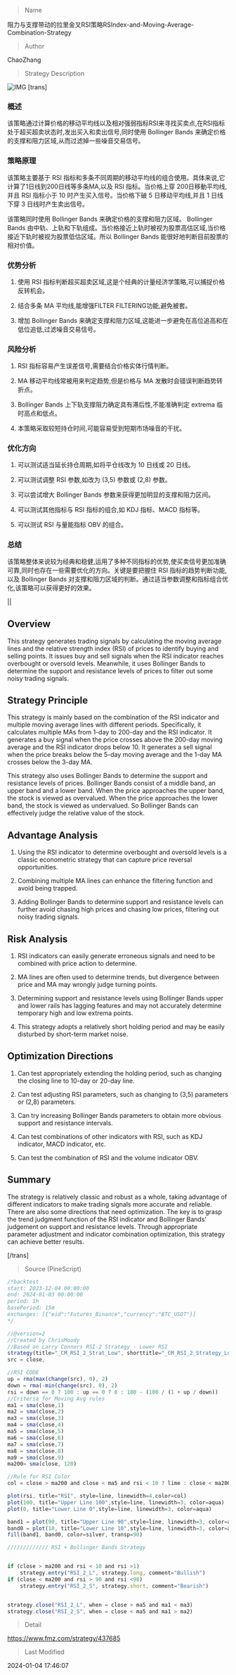 
> Name

阻力与支撑带动的拉里金叉RSI策略RSIndex-and-Moving-Average-Combination-Strategy

> Author

ChaoZhang

> Strategy Description

![IMG](https://www.fmz.com/upload/asset/8c2d35a68da1b78837.png)
[trans]

### 概述

该策略通过计算价格的移动平均线以及相对强弱指标RSI来寻找买卖点,在RSI指标处于超买超卖状态时,发出买入和卖出信号,同时使用 Bollinger Bands 来确定价格的支撑和阻力区域,从而过滤掉一些噪音交易信号。

### 策略原理

该策略主要基于 RSI 指标和多条不同周期的移动平均线的组合使用。具体来说,它计算了1日线到200日线等多条MA,以及 RSI 指标。当价格上穿 200日移動平均线,并且 RSI 指标小于 10 时产生买入信号。当价格下破 5 日移动平均线,并且 1 日线下穿 3 日线时产生卖出信号。

该策略同时使用 Bollinger Bands 来确定价格的支撑和阻力区域。 Bollinger Bands 由中轨、上轨和下轨组成。当价格接近上轨时被视为股票高估区域,当价格接近下轨时被视为股票低估区域。所以 Bollinger Bands 能很好地判断目前股票的相对价值。

### 优势分析

1. 使用 RSI 指标判断超买超卖区域,这是个经典的计量经济学策略,可以捕捉价格反转机会。

2. 结合多条 MA 平均线,能增强FILTER FILTERING功能,避免被套。

3. 增加 Bollinger Bands 来确定支撑和阻力区域,这能进一步避免在高位追高和在低位追低,过滤噪音交易信号。

### 风险分析

1. RSI 指标容易产生误差信号,需要结合价格实体行情判断。

2. MA 移动平均线常被用来判定趋势,但是价格与 MA 发散时会错误判断趋势转折点。

3. Bollinger Bands 上下轨支撑阻力确定具有滞后性,不能准确判定 extrema 临时高点和低点。

4. 本策略采取较短持仓时间,可能容易受到短期市场噪音的干扰。

### 优化方向

1. 可以测试适当延长持仓周期,如将平仓线改为 10 日线或 20 日线。

2. 可以测试调整 RSI 参数,如改为 (3,5) 参数或 (2,8) 参数。

3. 可以尝试增大 Bollinger Bands 参数来获得更加明显的支撑和阻力区间。

4. 可以测试其他指标与 RSI 指标的组合,如 KDJ 指标、MACD 指标等。

5. 可以测试 RSI 与量能指标 OBV 的组合。

### 总结

该策略整体来说较为经典和稳健,运用了多种不同指标的优势,使买卖信号更加准确可靠,同时也存在一些需要优化的方向。关键是要把握住 RSI 指标的趋势判断功能,以及 Bollinger Bands 对支撑和阻力区域的判断。通过适当参数调整和指标组合优化,该策略可以获得更好的效果。

||

## Overview  

This strategy generates trading signals by calculating the moving average lines and the relative strength index (RSI) of prices to identify buying and selling points. It issues buy and sell signals when the RSI indicator reaches overbought or oversold levels. Meanwhile, it uses Bollinger Bands to determine the support and resistance levels of prices to filter out some noisy trading signals.

## Strategy Principle

This strategy is mainly based on the combination of the RSI indicator and multiple moving average lines with different periods. Specifically, it calculates multiple MAs from 1-day to 200-day and the RSI indicator. It generates a buy signal when the price crosses above the 200-day moving average and the RSI indicator drops below 10. It generates a sell signal when the price breaks below the 5-day moving average and the 1-day MA crosses below the 3-day MA.  

This strategy also uses Bollinger Bands to determine the support and resistance levels of prices. Bollinger Bands consist of a middle band, an upper band and a lower band. When the price approaches the upper band, the stock is viewed as overvalued. When the price approaches the lower band, the stock is viewed as undervalued. So Bollinger Bands can effectively judge the relative value of the stock.

## Advantage Analysis

1. Using the RSI indicator to determine overbought and oversold levels is a classic econometric strategy that can capture price reversal opportunities.

2. Combining multiple MA lines can enhance the filtering function and avoid being trapped.  

3. Adding Bollinger Bands to determine support and resistance levels can further avoid chasing high prices and chasing low prices, filtering out noisy trading signals.

## Risk Analysis  

1. RSI indicators can easily generate erroneous signals and need to be combined with price action to determine.

2. MA lines are often used to determine trends, but divergence between price and MA may wrongly judge turning points.  

3. Determining support and resistance levels using Bollinger Bands upper and lower rails has lagging features and may not accurately determine temporary high and low extrema points.

4. This strategy adopts a relatively short holding period and may be easily disturbed by short-term market noise.

## Optimization Directions   

1. Can test appropriately extending the holding period, such as changing the closing line to 10-day or 20-day line.

2. Can test adjusting RSI parameters, such as changing to (3,5) parameters or (2,8) parameters. 

3. Can try increasing Bollinger Bands parameters to obtain more obvious support and resistance intervals.  

4. Can test combinations of other indicators with RSI, such as KDJ indicator, MACD indicator, etc.

5. Can test the combination of RSI and the volume indicator OBV.  

## Summary  

The strategy is relatively classic and robust as a whole, taking advantage of different indicators to make trading signals more accurate and reliable. There are also some directions that need optimization. The key is to grasp the trend judgment function of the RSI indicator and Bollinger Bands' judgement on support and resistance levels. Through appropriate parameter adjustment and indicator combination optimization, this strategy can achieve better results.

[/trans]



> Source (PineScript)

``` javascript
/*backtest
start: 2023-12-04 00:00:00
end: 2024-01-03 00:00:00
period: 1h
basePeriod: 15m
exchanges: [{"eid":"Futures_Binance","currency":"BTC_USDT"}]
*/

//@version=2
//Created by ChrisMoody
//Based on Larry Connors RSI-2 Strategy - Lower RSI
strategy(title="_CM_RSI_2_Strat_Low", shorttitle="_CM_RSI_2_Strategy_Lower", overlay=false)
src = close, 

//RSI CODE
up = rma(max(change(src), 0), 2)                
down = rma(-min(change(src), 0), 2)
rsi = down == 0 ? 100 : up == 0 ? 0 : 100 - (100 / (1 + up / down))
//Criteria for Moving Avg rules
ma1 = sma(close,1)
ma2 = sma(close,2)
ma3 = sma(close,3)
ma4 = sma(close,4)
ma5 = sma(close,5)
ma6 = sma(close,6)
ma7 = sma(close,7)
ma8 = sma(close,8)
ma9 = sma(close,9)
ma200= sma(close, 120)

//Rule for RSI Color
col = close > ma200 and close < ma5 and rsi < 10 ? lime : close < ma200 and close > ma5 and rsi > 90 ? red : silver

plot(rsi, title="RSI", style=line, linewidth=4,color=col)
plot(100, title="Upper Line 100",style=line, linewidth=3, color=aqua)
plot(0, title="Lower Line 0",style=line, linewidth=3, color=aqua)

band1 = plot(90, title="Upper Line 90",style=line, linewidth=3, color=aqua)
band0 = plot(10, title="Lower Line 10",style=line, linewidth=3, color=aqua)
fill(band1, band0, color=silver, transp=90)

///////////// RSI + Bollinger Bands Strategy


if (close > ma200 and rsi < 10 and rsi >1)
    strategy.entry("RSI_2_L", strategy.long, comment="Bullish")
if (close < ma200 and rsi > 90 and rsi <98)
    strategy.entry("RSI_2_S", strategy.short, comment="Bearish")


strategy.close("RSI_2_L", when = close > ma5 and ma1 < ma3)
strategy.close("RSI_2_S", when = close < ma5 and ma1 > ma2)

```

> Detail

https://www.fmz.com/strategy/437685

> Last Modified

2024-01-04 17:46:07
